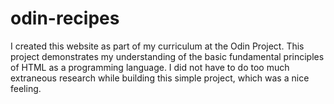 # odin-recipes
I created this website as part of my curriculum at the Odin Project. This project demonstrates my understanding of the basic fundamental principles of HTML as a programming language. I did not have to do too much extraneous research while building this simple project, which was a nice feeling.
